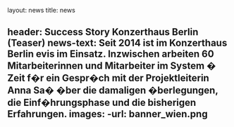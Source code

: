 layout: news
title: news

header: Success Story Konzerthaus Berlin (Teaser)
news-text: Seit 2014 ist im Konzerthaus Berlin evis im Einsatz. Inzwischen arbeiten 60 Mitarbeiterinnen und Mitarbeiter im System � Zeit f�r ein Gespr�ch mit der Projektleiterin Anna Sa� �ber die damaligen �berlegungen, die Einf�hrungsphase und die bisherigen Erfahrungen.
images: 
-url: banner_wien.png
---